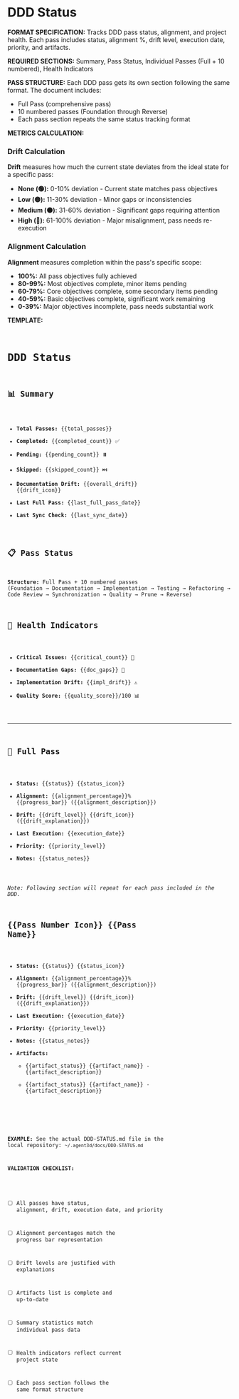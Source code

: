 # DDD Status

**FORMAT SPECIFICATION:** Tracks DDD pass status, alignment, and project health. Each pass includes status, alignment %, drift level, execution date, priority, and artifacts.

**REQUIRED SECTIONS:** Summary, Pass Status, Individual Passes (Full + 10 numbered), Health Indicators

**PASS STRUCTURE:** Each DDD pass gets its own section following the same format. The document includes:
- Full Pass (comprehensive pass)
- 10 numbered passes (Foundation through Reverse)
- Each pass section repeats the same status tracking format

**METRICS CALCULATION:**

### Drift Calculation
**Drift** measures how much the current state deviates from the ideal state for a specific pass:
- **None (🟢):** 0-10% deviation - Current state matches pass objectives
- **Low (🟡):** 11-30% deviation - Minor gaps or inconsistencies
- **Medium (🟠):** 31-60% deviation - Significant gaps requiring attention
- **High (🔴):** 61-100% deviation - Major misalignment, pass needs re-execution

### Alignment Calculation
**Alignment** measures completion within the pass's specific scope:
- **100%:** All pass objectives fully achieved
- **80-99%:** Most objectives complete, minor items pending
- **60-79%:** Core objectives complete, some secondary items pending
- **40-59%:** Basic objectives complete, significant work remaining
- **0-39%:** Major objectives incomplete, pass needs substantial work

**TEMPLATE:**
<code>
# DDD Status

## 📊 Summary
- **Total Passes:** {{total_passes}}
- **Completed:** {{completed_count}} ✅
- **Pending:** {{pending_count}} ⏸️
- **Skipped:** {{skipped_count}} ⏭️
- **Documentation Drift:** {{overall_drift}} {{drift_icon}}
- **Last Full Pass:** {{last_full_pass_date}}
- **Last Sync Check:** {{last_sync_date}}

## 📋 Pass Status

**Structure:** Full Pass + 10 numbered passes (Foundation → Documentation → Implementation → Testing → Refactoring → Code Review → Synchronization → Quality → Prune → Reverse)

## 🏥 Health Indicators
- **Critical Issues:** {{critical_count}} 🚨
- **Documentation Gaps:** {{doc_gaps}} 📝
- **Implementation Drift:** {{impl_drift}} ⚠️
- **Quality Score:** {{quality_score}}/100 📊

---

## 🔄 Full Pass
- **Status:** {{status}} {{status_icon}}
- **Alignment:** {{alignment_percentage}}% {{progress_bar}} ({{alignment_description}})
- **Drift:** {{drift_level}} {{drift_icon}} ({{drift_explanation}})
- **Last Execution:** {{execution_date}}
- **Priority:** {{priority_level}}
- **Notes:** {{status_notes}}

*Note: Following section will repeat for each pass included in the DDD.*

## {{Pass Number Icon}} {{Pass Name}}
- **Status:** {{status}} {{status_icon}}
- **Alignment:** {{alignment_percentage}}% {{progress_bar}} ({{alignment_description}})
- **Drift:** {{drift_level}} {{drift_icon}} ({{drift_explanation}})
- **Last Execution:** {{execution_date}}
- **Priority:** {{priority_level}}
- **Notes:** {{status_notes}}
- **Artifacts:**
  - {{artifact_status}} {{artifact_name}} - {{artifact_description}}
  - {{artifact_status}} {{artifact_name}} - {{artifact_description}}
</template>

**EXAMPLE:** See the actual DDD-STATUS.md file in the local repository: `~/.agent3d/docs/DDD-STATUS.md`

**VALIDATION CHECKLIST:**
- [ ] All passes have status, alignment, drift, execution date, and priority
- [ ] Alignment percentages match the progress bar representation
- [ ] Drift levels are justified with explanations
- [ ] Artifacts list is complete and up-to-date
- [ ] Summary statistics match individual pass data
- [ ] Health indicators reflect current project state
- [ ] Each pass section follows the same format structure

